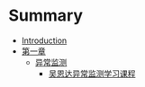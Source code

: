 # Summary

* [Introduction](README.md)
* [第一章](section1/README.md)
    * [异常监测](section1/1.md)
      * [吴恩达异常监测学习课程](section/1.1/1.1.md)


